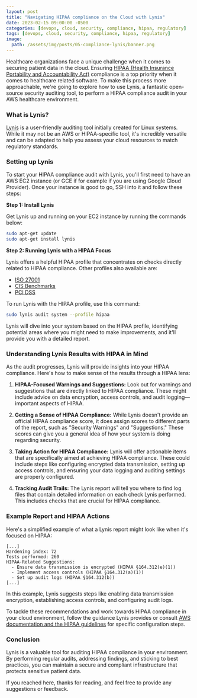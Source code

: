 ```yaml
---
layout: post
title: "Navigating HIPAA compliance on the Cloud with Lynis"
date: 2023-02-15 09:00:00 -0500
categories: [devops, cloud, security, compliance, hipaa, regulatory]
tags: [devops, cloud, security, compliance, hipaa, regulatory]
image:
  path: /assets/img/posts/05-compliance-lynis/banner.png
---
```



Healthcare organizations face a unique challenge when it comes to securing patient data in the cloud. Ensuring [HIPAA (Health Insurance Portability and Accountability Act)](https://www.cdc.gov/phlp/publications/topic/hipaa.html) compliance is a top priority when it comes to healthcare related software. To make this process more approachable, we're going to explore how to use Lynis, a fantastic open-source security auditing tool, to perform a HIPAA compliance audit in your AWS healthcare environment.

### What is Lynis?

[Lynis](https://github.com/CISOfy/lynis) is a user-friendly auditing tool initially created for Linux systems. While it may not be an AWS or HIPAA-specific tool, it's incredibly versatile and can be adapted to help you assess your cloud resources to match regulatory standards.

### Setting up Lynis

To start your HIPAA compliance audit with Lynis, you'll first need to have an AWS EC2 instance (or GCE if for example if you are using Google Cloud Provider). Once your instance is good to go, SSH into it and follow these steps:

**Step 1: Install Lynis**

Get Lynis up and running on your EC2 instance by running the commands below:

```bash
sudo apt-get update
sudo apt-get install lynis
```

**Step 2: Running Lynis with a HIPAA Focus**

Lynis offers a helpful HIPAA profile that concentrates on checks directly related to HIPAA compliance. Other profiles also available are:

- [ISO 27001](https://www.iso.org/standard/27001)
- [CIS Benchmarks](https://www.cisecurity.org/cis-benchmarks)
- [PCI DSS](https://www.pcisecuritystandards.org/)

To run Lynis with the HIPAA profile, use this command:

```bash
sudo lynis audit system --profile hipaa
```

Lynis will dive into your system based on the HIPAA profile, identifying potential areas where you might need to make improvements, and it'll provide you with a detailed report.

### Understanding Lynis Results with HIPAA in Mind

As the audit progresses, Lynis will provide insights into your HIPAA compliance. Here's how to make sense of the results through a HIPAA lens:

1. **HIPAA-Focused Warnings and Suggestions:** Look out for warnings and suggestions that are directly linked to HIPAA compliance. These might include advice on data encryption, access controls, and audit logging—important aspects of HIPAA.

2. **Getting a Sense of HIPAA Compliance:** While Lynis doesn't provide an official HIPAA compliance score, it does assign scores to different parts of the report, such as "Security Warnings" and "Suggestions." These scores can give you a general idea of how your system is doing regarding security.

3. **Taking Action for HIPAA Compliance:** Lynis will offer actionable items that are specifically aimed at achieving HIPAA compliance. These could include steps like configuring encrypted data transmission, setting up access controls, and ensuring your data logging and auditing settings are properly configured.

4. **Tracking Audit Trails:** The Lynis report will tell you where to find log files that contain detailed information on each check Lynis performed. This includes checks that are crucial for HIPAA compliance.

### Example Report and HIPAA Actions

Here's a simplified example of what a Lynis report might look like when it's focused on HIPAA:

```
[...]
Hardening index: 72
Tests performed: 260
HIPAA-Related Suggestions:
  - Ensure data transmission is encrypted (HIPAA §164.312(e)(1))
  - Implement access controls (HIPAA §164.312(a)(1))
  - Set up audit logs (HIPAA §164.312(b))
[...]
```

In this example, Lynis suggests steps like enabling data transmission encryption, establishing access controls, and configuring audit logs.

To tackle these recommendations and work towards HIPAA compliance in your cloud environment, follow the guidance Lynis provides or consult [AWS documentation and the HIPAA guidelines](https://aws.amazon.com/compliance/hipaa-compliance/) for specific configuration steps.

### Conclusion

Lynis is a valuable tool for auditing HIPAA compliance in your environment. By performing regular audits, addressing findings, and sticking to best practices, you can maintain a secure and compliant infrastructure that protects sensitive patient data.

If you reached here, thanks for reading, and feel free to provide any suggestions or feedback.
